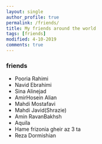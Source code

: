```yaml
---
layout: single
author_profile: true
permalink: /friends/
title: My friends around the world
tags: [friends]
modified: 4-10-2019
comments: true
---
```


### friends
* Pooria Rahimi
* Navid Ebrahimi
* Sina Alinejad
* AmirHosein Alian
* Mahdi Mostafavi
* Mahdi Javid(Shrazie)
* Amin RavanBakhsh
* Aquila
* Hame frizonia gheir az 3 ta
* Reza Dormishian



